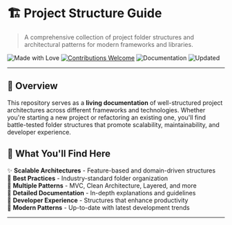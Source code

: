 # 🏗️ Project Structure Guide

> A comprehensive collection of project folder structures and architectural patterns for modern frameworks and libraries.

![Made with Love](https://img.shields.io/badge/made%20with-❤️-pink.svg)
[![Contributions Welcome](https://img.shields.io/badge/contributions-welcome-brightgreen.svg)](CONTRIBUTING.md)
![Documentation](https://img.shields.io/badge/docs-markdown-blue.svg)
![Updated](https://img.shields.io/badge/updated-2025-orange.svg)

---

## 🎯 Overview

This repository serves as a **living documentation** of well-structured project architectures across different frameworks and technologies. Whether you're starting a new project or refactoring an existing one, you'll find battle-tested folder structures that promote scalability, maintainability, and developer experience.

## 🚀 What You'll Find Here

✨ **Scalable Architectures** - Feature-based and domain-driven structures  
📁 **Best Practices** - Industry-standard folder organization  
🔧 **Multiple Patterns** - MVC, Clean Architecture, Layered, and more  
📖 **Detailed Documentation** - In-depth explanations and guidelines  
🎨 **Developer Experience** - Structures that enhance productivity  
🔄 **Modern Patterns** - Up-to-date with latest development trends

---

#
